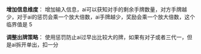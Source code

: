 **增加信息维度**： 增加输入信息，ai可以获知对手的剩余手牌数量，对方手牌越少，对于ai的惩罚会乘一个放大倍数，ai手牌越少，奖励会乘一个放大倍数，这个临界值是 5 

**调整出牌策略**： 使用惩罚防止ai过早出比较大的牌，如果有对子或者三代一，但是ai拆开单出，扣一分
